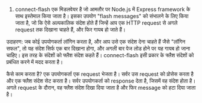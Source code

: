 1. connect-flash एक मिडलवेयर है जो आमतौर पर Node.js में Express framework के साथ इस्तेमाल किया जाता है। इसका उपयोग "flash messages" को संभालने के लिए किया जाता है, जो कि ऐसे अल्पकालिक संदेश होते हैं जिन्हें आप एक HTTP request से अगले request तक दिखाना चाहते हैं, और फिर गायब हो जाते हैं।

उदाहरण:
जब कोई उपयोगकर्ता लॉगिन करता है, और आप उसे एक संदेश देना चाहते हैं जैसे "लॉगिन सफल", तो यह संदेश सिर्फ एक बार दिखाना होगा, और अगली बार पेज लोड होने पर यह गायब हो जाना चाहिए। इस तरह के संदेशों को फ्लैश संदेश कहते हैं। connect-flash इसी प्रकार के फ्लैश संदेशों को प्रबंधित करने में मदद करता है।

कैसे काम करता है?
एक उपयोगकर्ता एक request भेजता है।
सर्वर उस request को प्रोसेस करता है और एक फ्लैश संदेश सेट करता है।
सर्वर उपयोगकर्ता को response देता है, जिसमें वह संदेश होता है।
अगले request के दौरान, वह फ्लैश संदेश दिखा दिया जाता है और फिर message को हटा दिया जाता है।
